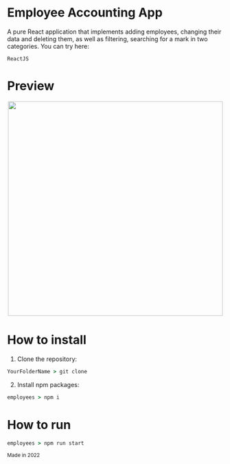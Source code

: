 # Employee Accounting App
A pure React application that implements adding employees, changing their data and deleting them, as well as filtering, searching for a mark in two categories.
You can try here: 

`ReactJS`

# Preview 
<p align="center">
  <img src="client/public/ToDoApp.gif" width="500"/>
</p>

# How to install 
1. Clone the repository:
```cmd
YourFolderName > git clone 
```

2. Install npm packages:
```cmd
employees > npm i
```

# How to run 
```cmd
employees > npm run start
```

<sub>Made in 2022</sub>
